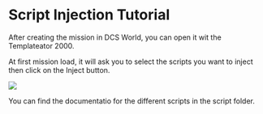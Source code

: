 # Script Injection Tutorial

After creating the mission in DCS World, you can open it wit the Templateator 2000.

At first mission load, it will ask you to select the scripts you want to inject then click on the Inject button.

![](https://i.imgur.com/fGHXmGA.png)

You can find the documentatio for the different scripts in the script folder.
